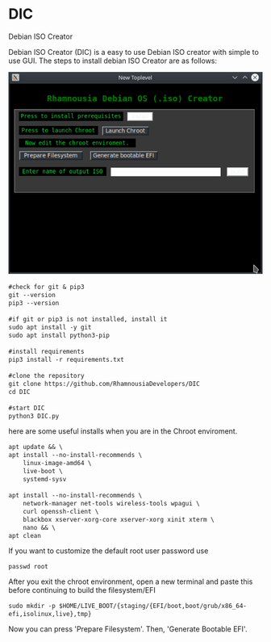 # DIC
Debian ISO Creator

Debian ISO Creator (DIC) is a easy to use Debian ISO creator with  simple to use GUI. The steps to install debian ISO Creator are as follows:

![alt text](https://github.com/RhamnousiaDevelopers/DIC/blob/main/DIC.png?raw=true)

```
#check for git & pip3
git --version
pip3 --version

#if git or pip3 is not installed, install it
sudo apt install -y git
sudo apt install python3-pip

#install requirements
pip3 install -r requirements.txt

#clone the repository
git clone https://github.com/RhamnousiaDevelopers/DIC
cd DIC

#start DIC
python3 DIC.py
```

here are some useful installs when you are in the Chroot enviroment.
```
apt update && \
apt install --no-install-recommends \
    linux-image-amd64 \
    live-boot \
    systemd-sysv

apt install --no-install-recommends \
    network-manager net-tools wireless-tools wpagui \
    curl openssh-client \
    blackbox xserver-xorg-core xserver-xorg xinit xterm \
    nano && \
apt clean

```

If you want to customize the default root user password use
```
passwd root
```

After you exit the chroot environment, open a new terminal and paste this before continuing to build the filesystem/EFI
```
sudo mkdir -p $HOME/LIVE_BOOT/{staging/{EFI/boot,boot/grub/x86_64-efi,isolinux,live},tmp}
```
Now you can press 'Prepare Filesystem'. Then, 'Generate Bootable EFI'.


